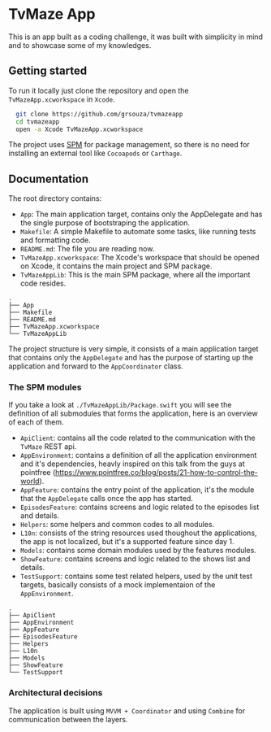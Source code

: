 
# TvMaze App

This is an app built as a coding challenge, it was built with simplicity in mind and to showcase some of my knowledges.


## Getting started 

To run it locally just clone the repository and open the `TvMazeApp.xcworkspace` in `Xcode`.

```bash 
  git clone https://github.com/grsouza/tvmazeapp
  cd tvmazeapp
  open -a Xcode TvMazeApp.xcworkspace
```

The project uses [SPM](https://swift.org/package-manager/) for package management, so there is no need for installing an external tool like `Cocoapods` or `Carthage`.
    

## Documentation

The root directory contains:

* `App`: The main application target, contains only the AppDelegate and has the single purpose of bootstraping the application.
* `Makefile`: A simple Makefile to automate some tasks, like running tests and formatting code.
* `README.md`: The file you are reading now.
* `TvMazeApp.xcworkspace`: The Xcode's workspace that should be opened on Xcode, it contains the main project and SPM package.
* `TvMazeAppLib`: This is the main SPM package, where all the important code resides.

```
.
├── App
├── Makefile
├── README.md
├── TvMazeApp.xcworkspace
└── TvMazeAppLib
```

The project structure is very simple, it consists of a main application target that contains only the `AppDelegate` and has the purpose of starting up the application and forward to the `AppCoordinator` class.

### The SPM modules

If you take a look at `./TvMazeAppLib/Package.swift` you will see the definition of all submodules that forms the application, here is an overview of each of them.

* `ApiClient`: contains all the code related to the communication with the `TvMaze` REST api.
* `AppEnvironment`: contains a definition of all the application environment and it's dependencies, heavly inspired on this talk from the guys at pointfree (https://www.pointfree.co/blog/posts/21-how-to-control-the-world).
* `AppFeature`: contains the entry point of the application, it's the module that the `AppDelegate` calls once the app has started.
* `EpisodesFeature`: contains screens and logic related to the episodes list and details.
* `Helpers`: some helpers and common codes to all modules.
* `L10n`: consists of the string resources used thoughout the applications, the app is not localized, but it's a supported feature since day 1.
* `Models`: contains some domain modules used by the features modules.
* `ShowFeature`: contains screens and logic related to the shows list and details.
* `TestSupport`: contains some test related helpers, used by the unit test targets, basically consists of a mock implementaion of the `AppEnvironment`.


```
.
├── ApiClient
├── AppEnvironment
├── AppFeature
├── EpisodesFeature
├── Helpers
├── L10n
├── Models
├── ShowFeature
└── TestSupport
```

### Architectural decisions

The application is built using `MVVM + Coordinator` and using `Combine` for communication between the layers.
